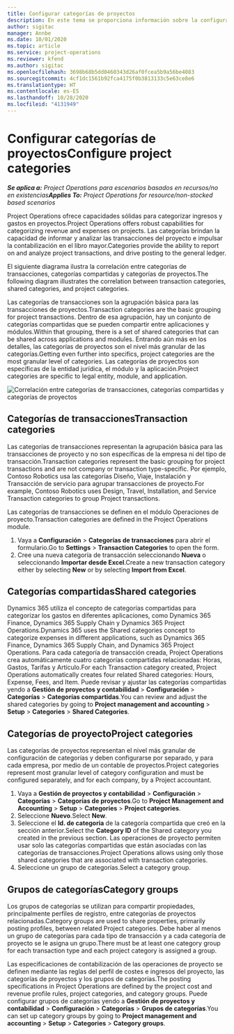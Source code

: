 ```yaml
---
title: Configurar categorías de proyectos
description: En este tema se proporciona información sobre la configuración de categorías de proyecto.
author: sigitac
manager: Annbe
ms.date: 10/01/2020
ms.topic: article
ms.service: project-operations
ms.reviewer: kfend
ms.author: sigitac
ms.openlocfilehash: 3698b68b5dd0460343d26af0fcea5b9a56be4083
ms.sourcegitcommit: 4cf1dc1561b92fca4175f0b3813133c5e63ce8e6
ms.translationtype: HT
ms.contentlocale: es-ES
ms.lasthandoff: 10/28/2020
ms.locfileid: "4131949"
---
```

# <a name="configure-project-categories"></a><span data-ttu-id="0352c-103">Configurar categorías de proyectos</span><span class="sxs-lookup"><span data-stu-id="0352c-103">Configure project categories</span></span>

<span data-ttu-id="0352c-104">_**Se aplica a:** Project Operations para escenarios basados en recursos/no en existencias_</span><span class="sxs-lookup"><span data-stu-id="0352c-104">_**Applies To:** Project Operations for resource/non-stocked based scenarios_</span></span>

<span data-ttu-id="0352c-105">Project Operations ofrece capacidades sólidas para categorizar ingresos y gastos en proyectos.</span><span class="sxs-lookup"><span data-stu-id="0352c-105">Project Operations offers robust capabilities for categorizing revenue and expenses on projects.</span></span> <span data-ttu-id="0352c-106">Las categorías brindan la capacidad de informar y analizar las transacciones del proyecto e impulsar la contabilización en el libro mayor.</span><span class="sxs-lookup"><span data-stu-id="0352c-106">Categories provide the ability to report on and analyze project transactions, and drive posting to the general ledger.</span></span>

<span data-ttu-id="0352c-107">El siguiente diagrama ilustra la correlación entre categorías de transacciones, categorías compartidas y categorías de proyectos.</span><span class="sxs-lookup"><span data-stu-id="0352c-107">The following diagram illustrates the correlation between transaction categories, shared categories, and project categories.</span></span> 

<span data-ttu-id="0352c-108">Las categorías de transacciones son la agrupación básica para las transacciones de proyectos.</span><span class="sxs-lookup"><span data-stu-id="0352c-108">Transaction categories are the basic grouping for project transactions.</span></span> <span data-ttu-id="0352c-109">Dentro de esa agrupación, hay un conjunto de categorías compartidas que se pueden compartir entre aplicaciones y módulos.</span><span class="sxs-lookup"><span data-stu-id="0352c-109">Within that grouping, there is a set of shared categories that can be shared across applications and modules.</span></span> <span data-ttu-id="0352c-110">Entrando aún más en los detalles, las categorías de proyectos son el nivel más granular de las categorías.</span><span class="sxs-lookup"><span data-stu-id="0352c-110">Getting even further into specifics, project categories are the most granular level of categories.</span></span> <span data-ttu-id="0352c-111">Las categorías de proyectos son específicas de la entidad jurídica, el módulo y la aplicación.</span><span class="sxs-lookup"><span data-stu-id="0352c-111">Project categories are specific to legal entity, module, and application.</span></span>

![Correlación entre categorías de transacciones, categorías compartidas y categorías de proyectos](media/project-categories.png)

## <a name="transaction-categories"></a><span data-ttu-id="0352c-113">Categorías de transacciones</span><span class="sxs-lookup"><span data-stu-id="0352c-113">Transaction categories</span></span>

<span data-ttu-id="0352c-114">Las categorías de transacciones representan la agrupación básica para las transacciones de proyecto y no son específicas de la empresa ni del tipo de transacción.</span><span class="sxs-lookup"><span data-stu-id="0352c-114">Transaction categories represent the basic grouping for project transactions and are not company or transaction type-specific.</span></span> <span data-ttu-id="0352c-115">Por ejemplo, Contoso Robotics usa las categorías Diseño, Viaje, Instalación y Transacción de servicio para agrupar transacciones de proyecto.</span><span class="sxs-lookup"><span data-stu-id="0352c-115">For example, Contoso Robotics uses Design, Travel, Installation, and Service Transaction categories to group Project transactions.</span></span>

<span data-ttu-id="0352c-116">Las categorías de transacciones se definen en el módulo Operaciones de proyecto.</span><span class="sxs-lookup"><span data-stu-id="0352c-116">Transaction categories are defined in the Project Operations module.</span></span> 
1. <span data-ttu-id="0352c-117">Vaya a **Configuración** \> **Categorías de transacciones** para abrir el formulario.</span><span class="sxs-lookup"><span data-stu-id="0352c-117">Go to **Settings** \> **Transaction Categories** to open the form.</span></span> 
2. <span data-ttu-id="0352c-118">Cree una nueva categoría de transacción seleccionando **Nueva** o seleccionando **Importar desde Excel**.</span><span class="sxs-lookup"><span data-stu-id="0352c-118">Create a new transaction category either by selecting **New** or by selecting **Import from Excel**.</span></span>

## <a name="shared-categories"></a><span data-ttu-id="0352c-119">Categorías compartidas</span><span class="sxs-lookup"><span data-stu-id="0352c-119">Shared categories</span></span>

<span data-ttu-id="0352c-120">Dynamics 365 utiliza el concepto de categorías compartidas para categorizar los gastos en diferentes aplicaciones, como Dynamics 365 Finance, Dynamics 365 Supply Chain y Dynamics 365 Project Operations.</span><span class="sxs-lookup"><span data-stu-id="0352c-120">Dynamics 365 uses the Shared categories concept to categorize expenses in different applications, such as Dynamics 365 Finance, Dynamics 365 Supply Chain, and Dynamics 365 Project Operations.</span></span> <span data-ttu-id="0352c-121">Para cada categoría de transacción creada, Project Operations crea automáticamente cuatro categorías compartidas relacionadas: Horas, Gastos, Tarifas y Artículo.</span><span class="sxs-lookup"><span data-stu-id="0352c-121">For each Transaction category created, Project Operations automatically creates four related Shared categories: Hours, Expense, Fees, and Item.</span></span> <span data-ttu-id="0352c-122">Puede revisar y ajustar las categorías compartidas yendo a **Gestión de proyectos y contabilidad** \> **Configuración** \> **Categorías** \> **Categorías compartidas**.</span><span class="sxs-lookup"><span data-stu-id="0352c-122">You can review and adjust the shared categories by going to **Project management and accounting** \> **Setup** \> **Categories** \> **Shared Categories**.</span></span>

## <a name="project-categories"></a><span data-ttu-id="0352c-123">Categorías de proyecto</span><span class="sxs-lookup"><span data-stu-id="0352c-123">Project categories</span></span>

<span data-ttu-id="0352c-124">Las categorías de proyectos representan el nivel más granular de configuración de categorías y deben configurarse por separado, y para cada empresa, por medio de un contable de proyectos.</span><span class="sxs-lookup"><span data-stu-id="0352c-124">Project categories represent most granular level of category configuration and must be configured separately, and for each company, by a Project accountant.</span></span>

1. <span data-ttu-id="0352c-125">Vaya a **Gestión de proyectos y contabilidad** \> **Configuración** \> **Categorías** \> **Categorías de proyectos**.</span><span class="sxs-lookup"><span data-stu-id="0352c-125">Go to **Project Management and Accounting** \> **Setup** \> **Categories** \> **Project categories**.</span></span>
2. <span data-ttu-id="0352c-126">Seleccione **Nuevo**.</span><span class="sxs-lookup"><span data-stu-id="0352c-126">Select **New**.</span></span>
3. <span data-ttu-id="0352c-127">Seleccione el **Id. de categoria** de la categoría compartida que creó en la sección anterior.</span><span class="sxs-lookup"><span data-stu-id="0352c-127">Select the **Category ID** of the Shared category you created in the previous section.</span></span> <span data-ttu-id="0352c-128">Las operaciones de proyecto permiten usar solo las categorías compartidas que están asociadas con las categorías de transacciones.</span><span class="sxs-lookup"><span data-stu-id="0352c-128">Project Operations allows using only those shared categories that are associated with transaction categories.</span></span>
4. <span data-ttu-id="0352c-129">Seleccione un grupo de categorías.</span><span class="sxs-lookup"><span data-stu-id="0352c-129">Select a category group.</span></span>

## <a name="category-groups"></a><span data-ttu-id="0352c-130">Grupos de categorías</span><span class="sxs-lookup"><span data-stu-id="0352c-130">Category groups</span></span>

<span data-ttu-id="0352c-131">Los grupos de categorías se utilizan para compartir propiedades, principalmente perfiles de registro, entre categorías de proyectos relacionadas.</span><span class="sxs-lookup"><span data-stu-id="0352c-131">Category groups are used to share properties, primarily posting profiles, between related Project categories.</span></span> <span data-ttu-id="0352c-132">Debe haber al menos un grupo de categorías para cada tipo de transacción y a cada categoría de proyecto se le asigna un grupo.</span><span class="sxs-lookup"><span data-stu-id="0352c-132">There must be at least one category group for each transaction type and each project category is assigned a group.</span></span>

<span data-ttu-id="0352c-133">Las especificaciones de contabilización de las operaciones de proyecto se definen mediante las reglas del perfil de costes e ingresos del proyecto, las categorías de proyectos y los grupos de categorías.</span><span class="sxs-lookup"><span data-stu-id="0352c-133">The posting specifications in Project Operations are defined by the project cost and revenue profile rules, project categories, and category groups.</span></span> <span data-ttu-id="0352c-134">Puede configurar grupos de categorías yendo a **Gestión de proyectos y contabilidad** \> **Configuración** \> **Categorías** \> **Grupos de categorías**.</span><span class="sxs-lookup"><span data-stu-id="0352c-134">You can set up category groups by going to **Project management and accounting** \> **Setup** \> **Categories** \> **Category groups**.</span></span>
